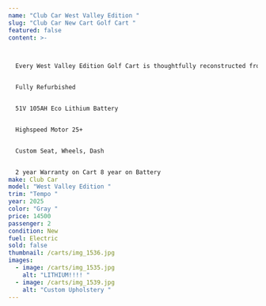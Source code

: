 ```yaml
---
name: "Club Car West Valley Edition "
slug: "Club Car New Cart Golf Cart "
featured: false
content: >-
  


  Every West Valley Edition Golf Cart is thoughtfully reconstructed from the foundation up, merging exceptional craftsmanship with cutting-edge features for a ride that's in a class of its own. Boasting striking aesthetics and seamless performance, this edition offers more than a simple trip—it delivers an adventure rich in comfort and elegance. Whether you're navigating the fairways or enjoying a leisurely drive in your community, the West Valley Edition Golf Cart is crafted to turn every journey into an unforgettable experience.


  Fully Refurbished 


  51V 105AH Eco Lithium Battery 


  Highspeed Motor 25+


  Custom Seat, Wheels, Dash 


  2 year Warranty on Cart 8 year on Battery
make: Club Car
model: "West Valley Edition "
trim: "Tempo "
year: 2025
color: "Gray "
price: 14500
passenger: 2
condition: New
fuel: Electric
sold: false
thumbnail: /carts/img_1536.jpg
images:
  - image: /carts/img_1535.jpg
    alt: "LITHIUM!!!! "
  - image: /carts/img_1539.jpg
    alt: "Custom Upholstery "
---
```

